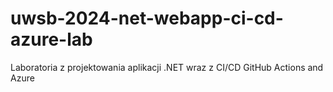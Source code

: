 # uwsb-2024-net-webapp-ci-cd-azure-lab
Laboratoria z projektowania aplikacji .NET wraz z CI/CD GitHub Actions and Azure
